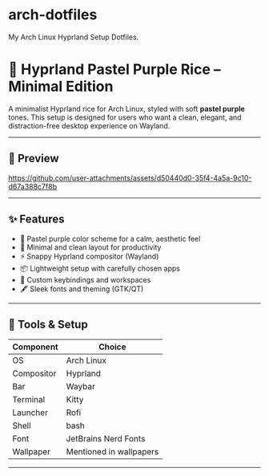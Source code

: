 # arch-dotfiles
My Arch Linux Hyprland Setup Dotfiles.
# 🌸 Hyprland Pastel Purple Rice – Minimal Edition

A minimalist Hyprland rice for Arch Linux, styled with soft **pastel purple** tones. This setup is designed for users who want a clean, elegant, and distraction-free desktop experience on Wayland.

---

## 🎥 Preview

https://github.com/user-attachments/assets/d50440d0-35f4-4a5a-9c10-d67a388c7f8b


---

## ✨ Features

- 🎨 Pastel purple color scheme for a calm, aesthetic feel
- 🧼 Minimal and clean layout for productivity
- ⚡ Snappy Hyprland compositor (Wayland)
- 📦 Lightweight setup with carefully chosen apps
- 🎹 Custom keybindings and workspaces
- 🖋️ Sleek fonts and theming (GTK/QT)

---

## 🧰 Tools & Setup

| Component     | Choice                     |
|---------------|----------------------------|
| OS            | Arch Linux                 |
| Compositor    | Hyprland                   |
| Bar           | Waybar                     |
| Terminal      | Kitty                      |
| Launcher      | Rofi                       |
| Shell         | bash                       |
| Font          | JetBrains Nerd Fonts       |
| Wallpaper     | Mentioned in wallpapers    |

---
